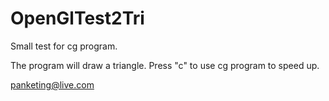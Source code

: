 # OpenGlTest2Tri
Small test for cg program.

The program will draw a triangle. Press "c" to use cg program to speed up.

panketing@live.com
